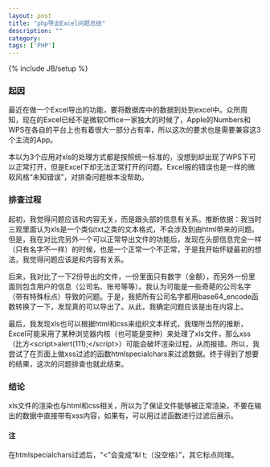 ```yaml
---
layout: post
title: "php导出Excel问题总结"
description: ""
category: 
tags: ['PHP']
---
```

{% include JB/setup %}
### 起因

最近在做一个Excel导出的功能，要将数据库中的数据到处到excel中。众所周知，现在的Excel已经不是微软Office一家独大的时候了，Apple的Numbers和WPS在各自的平台上也有着很大一部分占有率，所以这次的要求也是需要兼容这3个主流的App。

本以为3个应用对xls的处理方式都是按照统一标准的，没想到却出现了WPS下可以正常打开，但是Excel下却无法正常打开的问题。Excel报的错误也是一样的微软风格“未知错误”，对排查问题根本没帮助。

### 排查过程

起初，我觉得问题应该和内容无关，而是跟头部的信息有关系。推断依据：我当时三观里面认为xls是一个类似txt之类的文本格式，不会涉及到由html带来的问题。但是，我在对比完另外一个可以正常导出文件的功能后，发现在头部信息完全一样（只有名字不一样）的时候，也是一个正常一个不正常，于是我开始怀疑最初的想法，我觉得问题应该是和内容有关系。

后来，我对比了一下2份导出的文件，一份里面只有数字（金额），而另外一份里面则包含用户的信息（公司名、账号等等）。我认为可能是一些奇葩的公司名字（带有特殊标点）导致的问题。于是，我把所有公司名字都用base64_encode函数转换了一下，发现真的可以导出了。从此，我确定问题应该是出在内容上。

最后，我发现xls也可以根据html和css来组织文本样式，我理所当然的推断，Excel可能采用了某种浏览器内核（也可能是变种）来处理了xls文件，那么xss（比方&lt;script&gt;alert(111);&lt;/script&gt;）可能会破坏渲染过程，从而报错。所以，我尝试了在页面上做xss过滤的函数htmlspecialchars来过滤数据。终于得到了想要的结果，这次的问题排查也就此结束。

### 结论

xls文件的渲染也与html和css相关，所以为了保证文件能够被正常渲染，不要在输出的数据中直接带有xss内容，如果有，可以用过滤函数进行过滤后展示。

#### 注

在htmlspecialchars过滤后，“<”会变成“&l t;（没空格）”，其它标点同理。
